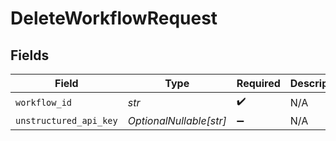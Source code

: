# DeleteWorkflowRequest


## Fields

| Field                   | Type                    | Required                | Description             |
| ----------------------- | ----------------------- | ----------------------- | ----------------------- |
| `workflow_id`           | *str*                   | :heavy_check_mark:      | N/A                     |
| `unstructured_api_key`  | *OptionalNullable[str]* | :heavy_minus_sign:      | N/A                     |